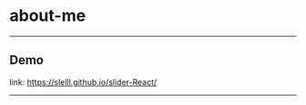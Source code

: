 # about-me
 ___________________________________________________________

## Demo

link: https://slelll.github.io/slider-React/
  __________________________________________________________
